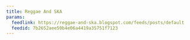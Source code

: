 ```yaml
---
title: Reggae And SKA
params:
  feedlink: https://reggae-and-ska.blogspot.com/feeds/posts/default
  feedid: 7b2652aee50b4e06a4419a35751f7123
---
```

